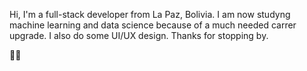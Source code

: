 Hi, I'm a full-stack developer from La Paz, Bolivia. I am now studyng machine learning and data science because of a much needed carrer upgrade. I also do some UI/UX design. Thanks for stopping by.

✌🏾

<!---
andres-guzman/andres-guzman is a ✨ special ✨ repository because its `README.md` (this file) appears on your GitHub profile.
You can click the Preview link to take a look at your changes.
--->
